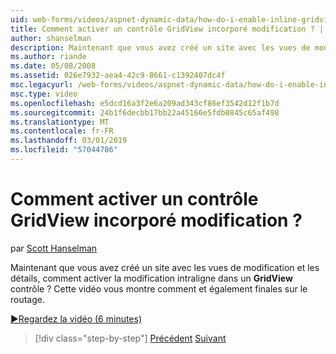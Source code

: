```yaml
---
uid: web-forms/videos/aspnet-dynamic-data/how-do-i-enable-inline-gridview-editing
title: Comment activer un contrôle GridView incorporé modification ? | Microsoft Docs
author: shanselman
description: Maintenant que vous avez créé un site avec les vues de modification et les détails, comment activer la modification intraligne dans un contrôle GridView ? Cette vidéo vous montre comment et également touc...
ms.author: riande
ms.date: 05/08/2008
ms.assetid: 026e7932-aea4-42c9-8661-c1392407dc4f
msc.legacyurl: /web-forms/videos/aspnet-dynamic-data/how-do-i-enable-inline-gridview-editing
msc.type: video
ms.openlocfilehash: e5dcd16a3f2e6a209ad343cf86ef3542d12f1b7d
ms.sourcegitcommit: 24b1f6decbb17bb22a45166e5fdb0845c65af498
ms.translationtype: MT
ms.contentlocale: fr-FR
ms.lasthandoff: 03/01/2019
ms.locfileid: "57044786"
---
```

<a name="how-do-i-enable-inline-gridview-editing"></a>Comment activer un contrôle GridView incorporé modification ?
====================
par [Scott Hanselman](https://github.com/shanselman)

Maintenant que vous avez créé un site avec les vues de modification et les détails, comment activer la modification intraligne dans un **GridView** contrôle ? Cette vidéo vous montre comment et également finales sur le routage.

[&#9654;Regardez la vidéo (6 minutes)](https://channel9.msdn.com/Blogs/ASP-NET-Site-Videos/how-do-i-enable-inline-gridview-editing)

> [!div class="step-by-step"]
> [Précédent](your-first-scaffold-and-what-is-dynamic-data.md)
> [Suivant](how-do-i-change-how-my-fields-render.md)
